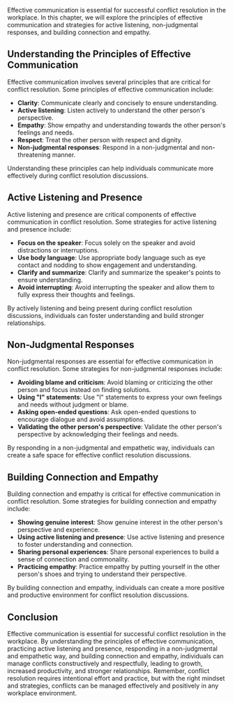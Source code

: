 
Effective communication is essential for successful conflict resolution in the workplace. In this chapter, we will explore the principles of effective communication and strategies for active listening, non-judgmental responses, and building connection and empathy.

Understanding the Principles of Effective Communication
-------------------------------------------------------

Effective communication involves several principles that are critical for conflict resolution. Some principles of effective communication include:

* **Clarity**: Communicate clearly and concisely to ensure understanding.
* **Active listening**: Listen actively to understand the other person's perspective.
* **Empathy**: Show empathy and understanding towards the other person's feelings and needs.
* **Respect**: Treat the other person with respect and dignity.
* **Non-judgmental responses**: Respond in a non-judgmental and non-threatening manner.

Understanding these principles can help individuals communicate more effectively during conflict resolution discussions.

Active Listening and Presence
-----------------------------

Active listening and presence are critical components of effective communication in conflict resolution. Some strategies for active listening and presence include:

* **Focus on the speaker**: Focus solely on the speaker and avoid distractions or interruptions.
* **Use body language**: Use appropriate body language such as eye contact and nodding to show engagement and understanding.
* **Clarify and summarize**: Clarify and summarize the speaker's points to ensure understanding.
* **Avoid interrupting**: Avoid interrupting the speaker and allow them to fully express their thoughts and feelings.

By actively listening and being present during conflict resolution discussions, individuals can foster understanding and build stronger relationships.

Non-Judgmental Responses
------------------------

Non-judgmental responses are essential for effective communication in conflict resolution. Some strategies for non-judgmental responses include:

* **Avoiding blame and criticism**: Avoid blaming or criticizing the other person and focus instead on finding solutions.
* **Using "I" statements**: Use "I" statements to express your own feelings and needs without judgment or blame.
* **Asking open-ended questions**: Ask open-ended questions to encourage dialogue and avoid assumptions.
* **Validating the other person's perspective**: Validate the other person's perspective by acknowledging their feelings and needs.

By responding in a non-judgmental and empathetic way, individuals can create a safe space for effective conflict resolution discussions.

Building Connection and Empathy
-------------------------------

Building connection and empathy is critical for effective communication in conflict resolution. Some strategies for building connection and empathy include:

* **Showing genuine interest**: Show genuine interest in the other person's perspective and experience.
* **Using active listening and presence**: Use active listening and presence to foster understanding and connection.
* **Sharing personal experiences**: Share personal experiences to build a sense of connection and commonality.
* **Practicing empathy**: Practice empathy by putting yourself in the other person's shoes and trying to understand their perspective.

By building connection and empathy, individuals can create a more positive and productive environment for conflict resolution discussions.

Conclusion
----------

Effective communication is essential for successful conflict resolution in the workplace. By understanding the principles of effective communication, practicing active listening and presence, responding in a non-judgmental and empathetic way, and building connection and empathy, individuals can manage conflicts constructively and respectfully, leading to growth, increased productivity, and stronger relationships. Remember, conflict resolution requires intentional effort and practice, but with the right mindset and strategies, conflicts can be managed effectively and positively in any workplace environment.

